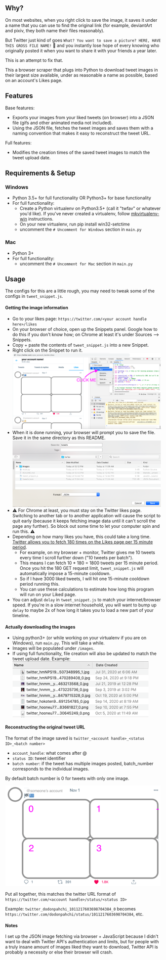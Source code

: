 ## Why?
On most websites, when you right click to save the image, it saves it under a name that you can use to find the original link (for example, deviantArt and pixiv, they both name their files reasonably). 

But Twitter just kind of goes `What? You want to save a picture? HERE, HAVE THIS GROSS FILE NAME!` 🤮 and you instantly lose hope of every knowing who originally posted it when you want to share it with your friends a year later.

This is an attempt to fix that.

This a browser scraper that plugs into Python to download tweet images in their largest size available, under as reasonable a name as possible, based on an account's Likes page. 


## Features
Base features:
- Exports your images from your liked tweets (on browser) into a JSON file (gifs and other animated media not included).
- Using the JSON file, fetches the tweet images and saves them with a naming convention that makes it easy to reconstruct the tweet URL.

Full features:
- Modifies the creation times of the saved tweet images to match the tweet upload date. 

## Requirements & Setup
### Windows
- Python 3.5+ for full functionality OR Python3+ for base functionality
- For full functionality: 
    - Create a Python virtualenv on Python3.5+ (call it "twfav" or whatever you'd like). If you've never created a virtualenv, follow [mkvirtualenv-win](https://pypi.org/project/virtualenvwrapper-win/) instructions.    
    - On your new virtualenv, run pip install win32-setctime
    - uncomment the `# Uncomment for Windows` section in `main.py`

### Mac
- Python 3+
- For full functionality:
    - uncomment the `# Uncomment for Mac` section in `main.py`

## Usage
The configs for this are a little rough, you may need to tweak some of the configs in `tweet_snippet.js`.

#### Getting the image information
- Go to your likes page: `https://twitter.com/<your account handle here>/likes`
- On your browser of choice, open up the Snippets panel. Google how to do this if you don't know how; on Chrome at least it's under Sources --> Snippets.
- Copy + paste the contents of `tweet_snippet.js` into a new Snippet.
- Right click on the Snippet to run it.
![image info](./README_images/start.png)
- When it is done running, your browser will prompt you to save the file. Save it in the same directory as this README.
![image info](./README_images/save_json.png)
- ⚠️ For Chrome at least, you must stay on the Twitter likes page. Switching to another tab or to another application will cause the script to quit early (because it keeps fetching image data until it can't scroll the page any further). So block out some time to let your computer spin and run this. ⚠️
- Depending on how many likes you have, this could take a long time. [Twitter allows you to fetch 180 times on the Likes page per 15 minute period](https://developer.twitter.com/en/docs/twitter-api/v1/rate-limits). 
    - For example, on my browser + monitor, Twitter gives me 10 tweets every time I scroll further down ("10 tweets per batch"). 
    - This means I can fetch 10 * 180 = 1800 tweets per 15 minute period. Once you hit the 180 GET request limit, `tweet_snippet.js` will automatically impose a 15-minute cooldown.
    - So if I have 3000 liked tweets, I will hit one 15-minute cooldown period running this.
    - You can use these calculations to estimate how long this program will run on your Liked page.
- You can adjust `delay` in `tweet_snippet.js` to match your internet/browser speed. If you're in a slow internet household, you will want to bump up `delay` to maybe 2x of how long it takes you to load a new part of your timeline.

#### Actually downloading the images
- Using python3+ (or while working on your virtualenv if you are on Windows), run `main.py`. This will take a while.
- Images will be populated under `/images`. 
- If using full functionality, file creation will also be updated to match the tweet upload date. Example:
![image info](./README_images/example_output.png) 

#### Reconstructing the original tweet URL
The format of the image saved is `twitter_<account handle>_<status ID>_<batch number>`
* `account_handle`: what comes after @
* `status ID`: tweet identifier
* `batch number`: if the tweet has multiple images posted, batch_number corresponds to the individual images.

By default batch number is 0 for tweets with only one image.

![image info](./README_images/batch.png) 

Put all together, this matches the twitter URL format of `https://twitter.com/<account handle>/status/<status ID>`

Example: `twitter_dodonpahchi_1011217603698704384_0` becomes `https://twitter.com/dodonpahchi/status/1011217603698704384`, etc.

#### Notes
I set up the JSON image fetching via browser + JavaScript because I didn't want to deal with Twitter API's authentication and limits, but for people with a truly insane amount of images liked they want to download, Twitter API is probably a necessity or else their browser will crash. 